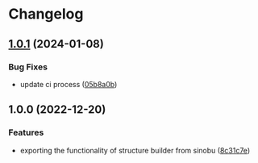 # Changelog

## [1.0.1](https://github.com/teletha/lycoris/compare/v1.0.0...v1.0.1) (2024-01-08)


### Bug Fixes

* update ci process ([05b8a0b](https://github.com/teletha/lycoris/commit/05b8a0b47fe3d0e686584bdd0a6014f7398ae8f6))

## 1.0.0 (2022-12-20)


### Features

* exporting the functionality of structure builder from sinobu ([8c31c7e](https://github.com/teletha/lycoris/commit/8c31c7eb498429d734075b9d5c2c07de6d1e8d07))
